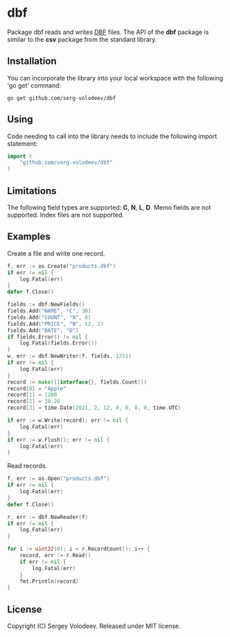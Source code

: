 # dbf
Package dbf reads and writes [DBF](http://en.wikipedia.org/wiki/DBase#File_formats) files.
The API of the __dbf__ package is similar to the __csv__ package from the standard library.

## Installation
You can incorporate the library into your local workspace with the following 'go get' command:

    go get github.com/serg-volodeev/dbf

## Using
Code needing to call into the library needs to include the following import statement:

```go
import (
    "github.com/serg-volodeev/dbf"
)
```

## Limitations
The following field types are supported: __C__, __N__, __L__, __D__.
Memo fields are not supported. Index files are not supported.

## Examples
Сreate a file and write one record.
    
```go
f, err := os.Create("products.dbf")
if err != nil {
    log.Fatal(err)
}
defer f.Close()

fields := dbf.NewFields()
fields.Add("NAME", "C", 30)
fields.Add("COUNT", "N", 8)
fields.Add("PRICE", "N", 12, 2)
fields.Add("DATE", "D")
if fields.Error() != nil {
    log.Fatal(fields.Error())
}
w, err := dbf.NewWriter(f, fields, 1251)
if err != nil {
    log.Fatal(err)
}
record := make([]interface{}, fields.Count())
record[0] = "Apple"
record[1] = 1200
record[2] = 18.20
record[3] = time.Date(2021, 2, 12, 0, 0, 0, 0, time.UTC)

if err := w.Write(record); err != nil {
    log.Fatal(err)
}
if err := w.Flush(); err != nil {
    log.Fatal(err)
}
```

Read records.

```go
f, err := os.Open("products.dbf")
if err != nil {
    log.Fatal(err)
}
defer f.Close()

r, err := dbf.NewReader(f)
if err != nil {
    log.Fatal(err)
}

for i := uint32(0); i < r.RecordCount(); i++ {
    record, err := r.Read()
    if err != nil {
        log.Fatal(err)
    }
    fmt.Println(record)
}
```

## License
Copyright (C) Sergey Volodeev. Released under MIT license.